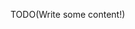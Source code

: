 <!--Title:Currying Grammars for more Expressive Specifications-->
<!--Url:currying-->

TODO(Write some content!)
